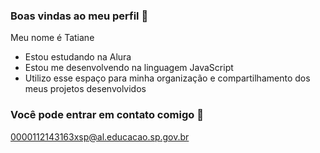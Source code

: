 ### Boas vindas ao meu perfil 🖤

Meu nome é Tatiane

- Estou estudando na Alura
- Estou me desenvolvendo na linguagem JavaScript
- Utilizo esse espaço para minha organização e compartilhamento dos meus projetos desenvolvidos
  
### Você pode entrar em contato comigo 📧

0000112143163xsp@al.educacao.sp.gov.br
